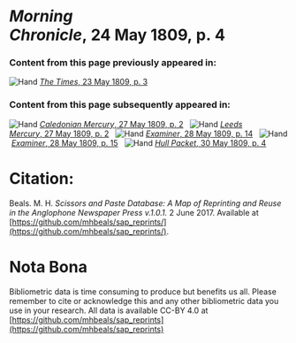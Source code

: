 # *Morning Chronicle*, 24 May 1809, p. 4  
  
### Content from this page previously appeared in:  
![Hand](http://scissorsandpaste.net/wp-content/uploads/2017/06/smallhandpointer.png) [*The Times*, 23 May 1809, p. 3](https://mhbeals.github.io/sap_html/The-Times/The-Times-23-May-1809-p-3)  
  
### Content from this page subsequently appeared in:  
![Hand](http://scissorsandpaste.net/wp-content/uploads/2017/06/smallhandpointer.png) [*Caledonian Mercury*, 27 May 1809, p. 2](https://mhbeals.github.io/sap_html/Caledonian-Mercury/Caledonian-Mercury-27-May-1809-p-2)  
![Hand](http://scissorsandpaste.net/wp-content/uploads/2017/06/smallhandpointer.png) [*Leeds Mercury*, 27 May 1809, p. 2](https://mhbeals.github.io/sap_html/Leeds-Mercury/Leeds-Mercury-27-May-1809-p-2)  
![Hand](http://scissorsandpaste.net/wp-content/uploads/2017/06/smallhandpointer.png) [*Examiner*, 28 May 1809, p. 14](https://mhbeals.github.io/sap_html/Examiner/Examiner-28-May-1809-p-14)  
![Hand](http://scissorsandpaste.net/wp-content/uploads/2017/06/smallhandpointer.png) [*Examiner*, 28 May 1809, p. 15](https://mhbeals.github.io/sap_html/Examiner/Examiner-28-May-1809-p-15)  
![Hand](http://scissorsandpaste.net/wp-content/uploads/2017/06/smallhandpointer.png) [*Hull Packet*, 30 May 1809, p. 4](https://mhbeals.github.io/sap_html/Hull-Packet/Hull-Packet-30-May-1809-p-4)  


# Citation: 

Beals. M. H. *Scissors and Paste Database: A Map of Reprinting and Reuse in the Anglophone Newspaper Press v.1.0.1.* 2 June 2017. Available at [https://github.com/mhbeals/sap_reprints/](https://github.com/mhbeals/sap_reprints/). 

# Nota Bona

Bibliometric data is time consuming to produce but benefits us all. Please remember to cite or acknowledge this and any other bibliometric data you use in your research. All data is available CC-BY 4.0 at [https://github.com/mhbeals/sap_reprints](https://github.com/mhbeals/sap_reprints)